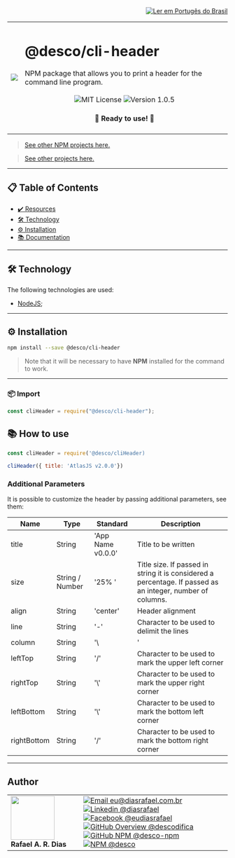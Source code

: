 <div align="right">
  <a href="README.md">
    <img alt="Ler em Portugês do Brasil" src="https://img.shields.io/static/v1?label=&message=Ler%2Bem%2BPortugu%C3%AAs%2Bdo%2BBrasil&color=green&style=for-the-badge" />
  </a>
</div>

<table>
  <tr>
    <td><img src="https://i.ibb.co/rQP3kNb/cli-header.png"></td>
    <td>  
      <h1>@desco/cli-header</h1>
      NPM package that allows you to print a header for the command line program.
      <br /><br />
      <div align="center">
        <img alt="MIT License" src="https://img.shields.io/static/v1?label=License&message=MIT&color=green&style=for-the-badge">
        <img alt="Version 1.0.5" src="https://img.shields.io/static/v1?label=Version&message=1.0.5&color=blue&style=for-the-badge">
      </div>
      <h4 align="center"> 
        🚀 Ready to use! 🚀
      </h4>
    </td>
  </tr>
</table>

> <a href="https://github.com/desco-npm" target="_blank">See other NPM projects here.</a>

> <a href="https://github.com/descoifica" target="_blank">See other projects here.</a>

---

## 📋 Table of Contents

- [✔️ Resources](#Resources)
- [🛠️ Technology](#Technology)
- [⚙️ Installation](#Installation)
- [📚 Documentation](#Documentation)

---

<a name="Technology"></a>

## 🛠️ Technology

The following technologies are used:

- [NodeJS](https://nodejs.org/en/);

---

<a name="Installation"></a>

## ⚙️ Installation

```bash
npm install --save @desco/cli-header
```

> Note that it will be necessary to have **NPM** installed for the command to work.

---

<a name="Import"></a>

### 📦 Import

```js
const cliHeader = require("@desco/cli-header");
```

<a name="How-To-Use"></a>

## 📚 How to use

```js
const cliHeader = require('@desco/cliHeader)

cliHeader({ title: 'AtlasJS v2.0.0'})
```

### Additional Parameters

It is possible to customize the header by passing additional parameters, see them:

| Name        | Type            | Standard          | Description                                                                                                |
| ----------- | --------------- | ----------------- | ---------------------------------------------------------------------------------------------------------- |
| title       | String          | 'App Name v0.0.0' | Title to be written                                                                                        |
| size        | String / Number | '25% '            | Title size. If passed in string it is considered a percentage. If passed as an integer, number of columns. |
| align       | String          | 'center'          | Header alignment                                                                                           |
| line        | String          | '-'               | Character to be used to delimit the lines                                                                  |
| column      | String          | '\                | '                                                                                                          |
| leftTop     | String          | '/'               | Character to be used to mark the upper left corner                                                         |
| rightTop    | String          | '\\'              | Character to be used to mark the upper right corner                                                        |
| leftBottom  | String          | '\\'              | Character to be used to mark the bottom left corner                                                        |
| rightBottom | String          | '/'               | Character to be used to mark the bottom right corner                                                       |

---

## Author

<table>
  <tr>
    <td width="150px">
      <img src="https://scontent.fsdu1-1.fna.fbcdn.net/v/t1.0-9/539886_235546170253505_5977326689811409130_n.jpg?_nc_cat=106&ccb=3&_nc_sid=174925&_nc_eui2=AeGgFWn_fWInwRkTo3mHSP993TbQ0TzG0Y3dNtDRPMbRjS-eZL1tr4I5maqz6O-jva9qWnIxKOsD3UtSm9CTeCys&_nc_ohc=Qw6NaDGrtIgAX9uFF2c&_nc_ht=scontent.fsdu1-1.fna&oh=5ebac9874d7a24e157c8c99fd965c2a4&oe=606539CE" width="100px;" alt=""/>
      <b>Rafael A. R. Dias</b>
    </td>
    <td>  
      <a href="mailto:eu@diasrafael.com.br" target="_blank" >
        <img alt="Email eu@diasrafael.com.br" src="https://img.shields.io/static/v1?label=Email&message=eu@diasrafael.com.br&color=red&logo=gmail&style=for-the-badge">
      </a>
      <a href="https://www.linkedin.com/in/diasrafael/" target="_blank">
        <img alt="Linkedin @diasrafael" src="https://img.shields.io/static/v1?label=Linkedin&message=@diasrafael&color=blue&logo=linkedin&style=for-the-badge">
      </a>
      <a href="https://www.facebook.com/eudiasrafael" target="_blank">
        <img alt="Facebook @eudiasrafael" src="https://img.shields.io/static/v1?label=Facebook&message=@eudiasrafael&color=blue&logo=facebook&style=for-the-badge">
      </a>
      <a href="https://github.com/descodifica" target="_blank">
        <img alt="GitHub Overview @descodifica" src="https://img.shields.io/static/v1?label=GitHub+Overview&message=@descodifica&color=black&logo=github&style=for-the-badge">
      </a>
      <a href="https://github.com/desco-npm" target="_blank">
        <img alt="GitHub NPM @desco-npm" src="https://img.shields.io/static/v1?label=GitHub+NPM&message=@desco-npm&color=black&logo=github&style=for-the-badge">
      </a>
      <a href="https://www.npmjs.com/org/desco" target="_blank">
        <img alt="NPM @desco" src="https://img.shields.io/static/v1?label=NPM&message=@desco&color=red&logo=npm&style=for-the-badge">
      </a>
    </td>
  </tr>
</table>
